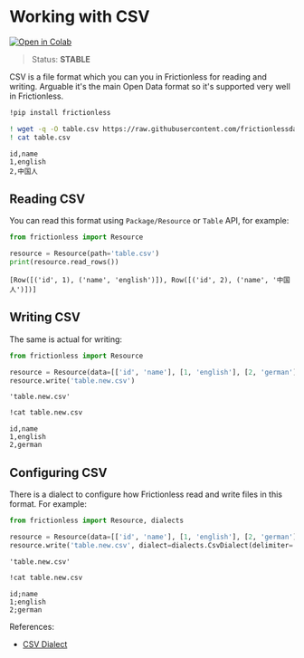 # Working with CSV

[![Open in Colab](https://colab.research.google.com/assets/colab-badge.svg)](https://colab.research.google.com/drive/1AcrdANwgw_wEhqI9ayf4ihJo24LXilFG)



> Status: **STABLE**

CSV is a file format which you can you in Frictionless for reading and writing. Arguable it's the main Open Data format so it's supported very well in Frictionless.


```bash
!pip install frictionless
```


```bash
! wget -q -O table.csv https://raw.githubusercontent.com/frictionlessdata/frictionless-py/master/data/table.csv
! cat table.csv
```

    id,name
    1,english
    2,中国人


## Reading CSV


You can read this format using `Package/Resource` or `Table` API, for example:


```python
from frictionless import Resource

resource = Resource(path='table.csv')
print(resource.read_rows())
```

    [Row([('id', 1), ('name', 'english')]), Row([('id', 2), ('name', '中国人')])]


## Writing CSV

The same is actual for writing:


```python
from frictionless import Resource

resource = Resource(data=[['id', 'name'], [1, 'english'], [2, 'german']])
resource.write('table.new.csv')
```




    'table.new.csv'




```bash
!cat table.new.csv
```

    id,name
    1,english
    2,german


## Configuring CSV

There is a dialect to configure how Frictionless read and write files in this format. For example:


```python
from frictionless import Resource, dialects

resource = Resource(data=[['id', 'name'], [1, 'english'], [2, 'german']])
resource.write('table.new.csv', dialect=dialects.CsvDialect(delimiter=';'))
```




    'table.new.csv'




```bash
!cat table.new.csv
```

    id;name
    1;english
    2;german


References:
- [CSV Dialect](https://frictionlessdata.io/tooling/python/formats-reference/#csv)